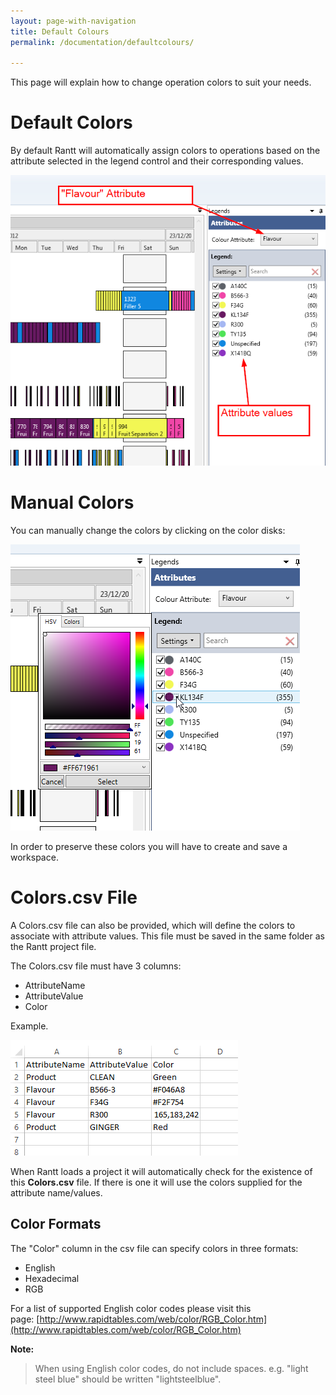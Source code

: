 ```yaml
---
layout: page-with-navigation
title: Default Colours
permalink: /documentation/defaultcolours/

---
```


This page will explain how to change operation colors to suit your needs.

Default Colors
===============

By default Rantt will automatically assign colors to operations based on the attribute selected in the legend control and their corresponding values.

![](images/LegendControl.png)

Manual Colors
=============

You can manually change the colors by clicking on the color disks:

![](images/ColorPicker.png)

In order to preserve these colors you will have to create and save a workspace.

Colors.csv File
===============

A Colors.csv file can also be provided, which will define the colors to associate with attribute values.
This file must be saved in the same folder as the Rantt project file.

The Colors.csv file must have 3 columns:

-   AttributeName
-   AttributeValue
-   Color

Example.

![](images/colorsCsvFile.png)

When Rantt loads a project it will automatically check for the existence of this **Colors.csv** file. If there is one it will use the colors supplied for the attribute name/values.

Color Formats
--------------

The "Color" column in the csv file can specify colors in three formats:

-   English
-   Hexadecimal
-   RGB

For a list of supported English color codes please visit this page: [http://www.rapidtables.com/web/color/RGB_Color.htm](http://www.rapidtables.com/web/color/RGB_Color.htm)


**Note:** 

> When using English color codes, do not include spaces. e.g. "light steel blue" should be written "lightsteelblue".
